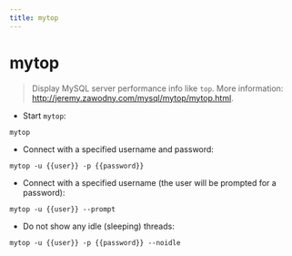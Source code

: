 ```yaml
---
title: mytop
---
```

# mytop

> Display MySQL server performance info like `top`.
> More information: <http://jeremy.zawodny.com/mysql/mytop/mytop.html>.

- Start `mytop`:

`mytop`

- Connect with a specified username and password:

`mytop -u {{user}} -p {{password}}`

- Connect with a specified username (the user will be prompted for a password):

`mytop -u {{user}} --prompt`

- Do not show any idle (sleeping) threads:

`mytop -u {{user}} -p {{password}} --noidle`
